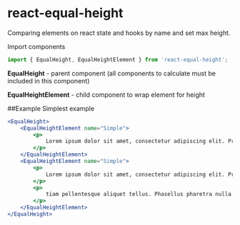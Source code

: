 # react-equal-height
Comparing elements on react state and hooks by name and set max height.

Import components
```jsx
import { EqualHeight, EqualHeightElement } from 'react-equal-height';
```
**EqualHeight** - parent component (all components to calculate must be included in this component)

**EqualHeightElement** - child component to wrap element for height

##Example
Simplest example
```jsx
<EqualHeight>
    <EqualHeightElement name="Simple">
        <p>
            Lorem ipsum dolor sit amet, consectetur adipiscing elit. Proin nibh augue, suscipit a, scelerisque sed, lacinia in, mi. Cras vel lorem.
        </p>
    </EqualHeightElement>
    <EqualHeightElement name="Simple">
        <p>
            Lorem ipsum dolor sit amet, consectetur adipiscing elit. Proin nibh augue, suscipit a, scelerisque sed, lacinia in, mi. Cras vel lorem.
        </p>
        <p>
            tiam pellentesque aliquet tellus. Phasellus pharetra nulla ac diam. Quisque semper justo at risus. Donec venenatis, turpis vel hendrerit interdum, dui ligula ultricies purus, sed posuere libero dui id orci.
        </p>
    </EqualHeightElement>
</EqualHeight>
```
